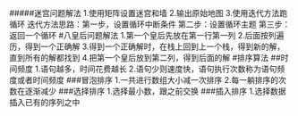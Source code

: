 #####迷宫问题解法
    1.使用矩阵设置迷宫和墙
    2.输出原始地图
    3.使用迭代方法跑循环
        迭代方法思路：第一步，设置循环中断条件
        第二步：设置循环主题
        第三步：返回一个循环
#八皇后问题解法
    1.第一个皇后先放在第一行第一列
    2.后面按列遍历，得到一个正确解
    3.得到一个正确解时，在栈上回到上一个栈，得到新的解，直到所有的解都找到
    4.把第一个皇后放到第二列，得到后面的解
#排序算法
##时间频度
    1.语句越多，时间花费越长
    2.语句少则速度快，语句执行次数称为语句频度或者时间频度
###冒泡排序
    1.一共进行数组大小减一次排序
    2.每一躺排序的次数在逐渐减少
###选择排序
    1.选择最小数，跟之前交换
###插入排序
    1.选择数据插入已有的序列之中